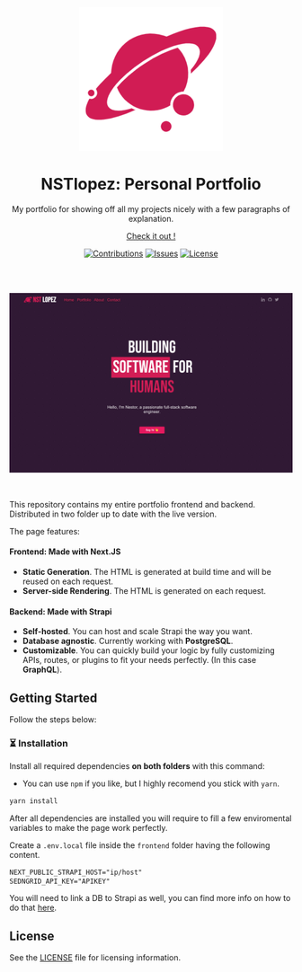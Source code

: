 <p align="center">
  <a href="https://nstlopez.com">
    <img src="./frontend/public/android-chrome-256x256.png"  alt="NSTlopez Logo" />
  </a>
</p>
<h1 align="center">NSTlopez: Personal Portfolio</h1>
<p align="center">My portfolio for showing off all my projects nicely with a few paragraphs of explanation.</p>
<p align="center"><a href="https://nstlopez.com">Check it out !</a></p>
<div align="center">

[![Contributions](https://img.shields.io/badge/contributions-welcome-blue?style=flat-square)](https://github.com/nsttt/my-portfolio/compare/) [![Issues](https://img.shields.io/github/issues/nsttt/my-portfolio?style=flat-square)](https://github.com/Nsttt/my-portfolio/issues) [![License](https://img.shields.io/github/license/nsttt/my-portfolio?style=flat-square)](https://github.com/Nsttt/my-portfolio/blob/master/LICENSE.txt)
</div>
<br />
<br>
<p align="center">
  <a href="https://nstlopez.com">
    <img src="./frontend/public/image_medium.png" alt="Screenshot of the main page." />
  </a>
</p>

<br>

This repository contains my entire portfolio frontend and backend. Distributed in two folder up to date with the live version.

The page features:

#### Frontend: Made with Next.JS

- **Static Generation**. The HTML is generated at build time and will be reused on each request.
- **Server-side Rendering**. The HTML is generated on each request.

#### Backend: Made with Strapi

- **Self-hosted**. You can host and scale Strapi the way you want.
- **Database agnostic**. Currently working with **PostgreSQL**.
- **Customizable**. You can quickly build your logic by fully customizing APIs, routes, or plugins to fit your needs perfectly. (In this case **GraphQL**).

## Getting Started

Follow the steps below:

### ⏳ Installation

Install all required dependencies **on both folders** with this command:

- You can use `npm` if you like, but I highly recomend you stick with `yarn`.

```bash
yarn install
```

After all dependencies are installed you will require to fill a few enviromental variables to make the page work perfectly.

Create a `.env.local` file inside the `frontend` folder having the following content.

```env
NEXT_PUBLIC_STRAPI_HOST="ip/host"
SEDNGRID_API_KEY="APIKEY"
```

You will need to link a DB to Strapi as well, you can find more info on how to do that [here](https://strapi.io/documentation/developer-docs/latest/setup-deployment-guides/configurations.html#database).

## License

See the [LICENSE](./LICENSE) file for licensing information.
